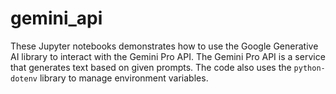 # gemini_api

These Jupyter notebooks demonstrates how to use the Google Generative AI library to interact with the Gemini Pro API.
The Gemini Pro API is a service that generates text based on given prompts.
The code also uses the `python-dotenv` library to manage environment variables.